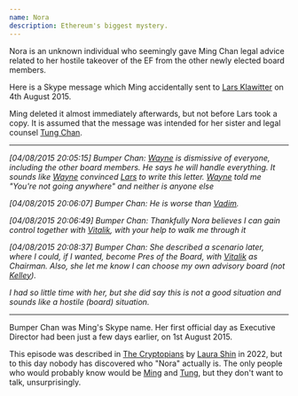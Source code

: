 ```yaml
---
name: Nora
description: Ethereum's biggest mystery.
---
```



Nora is an unknown individual who seemingly gave Ming Chan legal advice related to her hostile takeover of the EF from the other newly elected board members.

Here is a Skype message which Ming accidentally sent to [Lars Klawitter]('/people/lars-klawitter/') on 4th August 2015.

Ming deleted it almost immediately afterwards, but not before Lars took a copy.  It is assumed that the message was intended for her sister and legal counsel [Tung Chan]('/people/tung-chan/').

----
*[04/08/2015 20:05:15] Bumper Chan: [Wayne]('/people/wayne-hennessy-barrett/') is dismissive of everyone, including the other board members. He says he will handle everything. It sounds like [Wayne]('/people/wayne-hennessy-barrett/') convinced [Lars]('/people/lars-klawitter/') to write this letter. [Wayne]('/people/wayne-hennessy-barrett/') told me "You're not going anywhere" and neither is anyone else*

*[04/08/2015 20:06:07] Bumper Chan: He is worse than [Vadim]('/people/vadim-levitin/').*

*[04/08/2015 20:06:49] Bumper Chan: Thankfully Nora believes I can gain control together with [Vitalik]('/people/vitalik-buterin/'), with your help to walk me through it*

*[04/08/2015 20:08:37] Bumper Chan: She described a scenario later, where I could, if I wanted, become Pres of the Board, with [Vitalik]('/people/vitalik-buterin/') as Chairman. Also, she let me know I can choose my own advisory board (not [Kelley]('/people/kelley-becker/')).*

*I had so little time with her, but she did say this is not a good situation and sounds like a hostile (board) situation.*

----

Bumper Chan was Ming's Skype name.  Her first official day as Executive Director had been just a few days earlier, on 1st August 2015.

This episode was described in [The Cryptopians](https://www.amazon.ca/Cryptopians-Idealism-Greed-Making-Cryptocurrency/dp/1541763017/) by [Laura Shin]('/people/laura-shin/') in 2022, but to this day nobody has discovered who "Nora" actually is.  The only people who would probably know would be [Ming]('/people/ming-chan/') and [Tung]('/people/tung-chan/'), but they don't want to talk, unsurprisingly.

